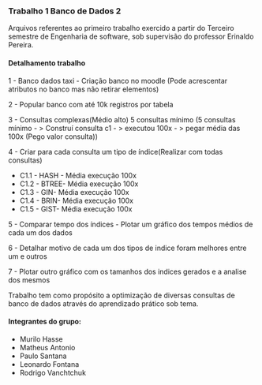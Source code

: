### Trabalho 1 Banco de Dados 2
Arquivos referentes ao primeiro trabalho exercido a partir do Terceiro semestre de Engenharia de software, sob supervisão do professor Erinaldo Pereira.


#### Detalhamento trabalho

1 - Banco dados taxi - Criação banco no moodle
(Pode acrescentar atributos no banco mas não retirar elementos)

2 - Popular banco com até 10k registros por tabela

3 - Consultas complexas(Médio alto) 5 consultas mínimo 
  (5 consultas mínimo - > Construí consulta c1 - > executou 100x - > pegar média das 100x (Pego valor consulta))
  
4 - Criar para cada consulta um tipo de índice(Realizar com todas consultas)
-  C1.1 - HASH - Média execução 100x
-  C1.2 - BTREE- Média execução 100x
-  C1.3 - GIN- Média execução 100x
-  C1.4 - BRIN- Média execução 100x
-  C1.5 - GIST- Média execução 100x
   
5 - Comparar tempo dos índices - Plotar um gráfico dos tempos médios de cada um dos dados 

6 - Detalhar motivo de cada um dos tipos de indice foram melhores entre um e outros

7 - Plotar outro gráfico com os tamanhos dos indices gerados e a analise dos mesmos


Trabalho tem como propósito a optimização de diversas consultas de banco de dados através do aprendizado prático sob tema.


#### Integrantes do grupo:
-  Murilo Hasse
-  Matheus Antonio
-  Paulo Santana
-  Leonardo Fontana
-  Rodrigo Vanchtchuk

